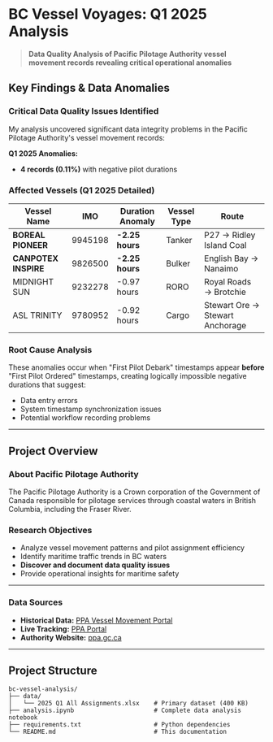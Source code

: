 # BC Vessel Voyages: Q1 2025 Analysis

> **Data Quality Analysis of Pacific Pilotage Authority vessel movement records revealing critical operational anomalies**

##  Key Findings & Data Anomalies

### Critical Data Quality Issues Identified
My analysis uncovered significant data integrity problems in the Pacific Pilotage Authority's vessel movement records:

**Q1 2025 Anomalies:**
- **4 records (0.11%)** with negative pilot durations

### Affected Vessels (Q1 2025 Detailed)
| Vessel Name | IMO | Duration Anomaly | Vessel Type | Route |
|-------------|-----|------------------|-------------|--------|
| **BOREAL PIONEER** | 9945198 | **-2.25 hours** | Tanker | P27 → Ridley Island Coal |
| **CANPOTEX INSPIRE** | 9826500 | **-2.25 hours** | Bulker | English Bay → Nanaimo |
| MIDNIGHT SUN | 9232278 | -0.97 hours | RORO | Royal Roads → Brotchie |
| ASL TRINITY | 9780952 | -0.92 hours | Cargo | Stewart Ore → Stewart Anchorage |

### Root Cause Analysis
These anomalies occur when "First Pilot Debark" timestamps appear **before** "First Pilot Ordered" timestamps, creating logically impossible negative durations that suggest:
- Data entry errors
- System timestamp synchronization issues
- Potential workflow recording problems

---

## Project Overview

### About Pacific Pilotage Authority
The Pacific Pilotage Authority is a Crown corporation of the Government of Canada responsible for pilotage services through coastal waters in British Columbia, including the Fraser River.

### Research Objectives
- Analyze vessel movement patterns and pilot assignment efficiency
- Identify maritime traffic trends in BC waters
- **Discover and document data quality issues**
- Provide operational insights for maritime safety

---

### Data Sources
- **Historical Data:** [PPA Vessel Movement Portal](https://www.ppa.gc.ca/vessel-movement-data)
- **Live Tracking:** [PPA Portal](https://ppaportal.portlink.co/mt-tm)
- **Authority Website:** [ppa.gc.ca](https://www.ppa.gc.ca/)

---

## Project Structure

```
bc-vessel-analysis/
├── data/
│   └── 2025 Q1 All Assignments.xlsx    # Primary dataset (400 KB)
├── analysis.ipynb                      # Complete data analysis notebook
├── requirements.txt                    # Python dependencies
└── README.md                           # This documentation
```
